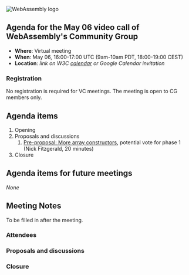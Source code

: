 ![WebAssembly logo](/images/WebAssembly.png)

## Agenda for the May 06 video call of WebAssembly's Community Group

- **Where**: Virtual meeting
- **When**: May 06, 16:00-17:00 UTC (9am-10am PDT, 18:00-19:00 CEST)
- **Location**: *link on W3C [calendar](https://www.w3.org/groups/cg/webassembly/calendar/) or Google Calendar invitation*

### Registration

No registration is required for VC meetings. The meeting is open to CG members only.

## Agenda items

1. Opening
1. Proposals and discussions
   1. [Pre-proposal: More array constructors](https://github.com/WebAssembly/design/issues/1561), potential vote for phase 1 (Nick Fitzgerald, 20 minutes)
1. Closure

## Agenda items for future meetings

*None*

## Meeting Notes

To be filled in after the meeting.

### Attendees

### Proposals and discussions

### Closure
